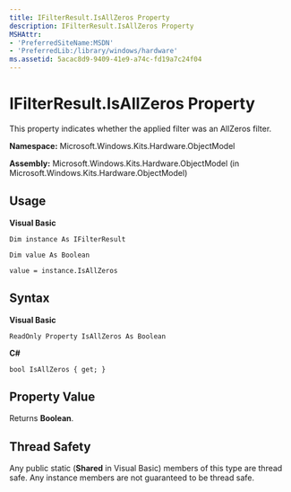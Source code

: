 ```yaml
---
title: IFilterResult.IsAllZeros Property
description: IFilterResult.IsAllZeros Property
MSHAttr:
- 'PreferredSiteName:MSDN'
- 'PreferredLib:/library/windows/hardware'
ms.assetid: 5acac8d9-9409-41e9-a74c-fd19a7c24f04
---
```


# IFilterResult.IsAllZeros Property


This property indicates whether the applied filter was an AllZeros filter.

**Namespace:** Microsoft.Windows.Kits.Hardware.ObjectModel

**Assembly:** Microsoft.Windows.Kits.Hardware.ObjectModel (in Microsoft.Windows.Kits.Hardware.ObjectModel)

## <span id="Usage"></span><span id="usage"></span><span id="USAGE"></span>Usage


**Visual Basic**

`Dim instance As IFilterResult`

`Dim value As Boolean`

`value = instance.IsAllZeros`

## <span id="Syntax"></span><span id="syntax"></span><span id="SYNTAX"></span>Syntax


**Visual Basic**

`ReadOnly Property IsAllZeros As Boolean`

**C#**

`bool IsAllZeros { get; }`

## <span id="Property_Value"></span><span id="property_value"></span><span id="PROPERTY_VALUE"></span>Property Value


Returns **Boolean**.

## <span id="Thread_Safety"></span><span id="thread_safety"></span><span id="THREAD_SAFETY"></span>Thread Safety


Any public static (**Shared** in Visual Basic) members of this type are thread safe. Any instance members are not guaranteed to be thread safe.

 

 







